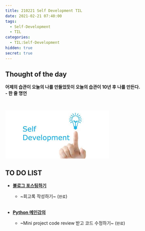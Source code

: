 ```yaml
---
title: 210221 Self Development TIL
date: 2021-02-21 07:40:00
tags:
  - Self-Development
  - TIL
categories:
  - TIL:Self-Development
hidden: true
secret: true
---
```


## **Thought of the day**

**어제의 습관이 오늘의 나를 만들었듯이 오늘의 습관이 10년 후 나를 만든다.**<br/> **- 한 줄 명언**

<br/>

![](/images/post_images/self_development_logo.jpg)

## **TO DO LIST**

- <ins>**블로그 포스팅하기**</ins>

  - ~회고록 작성하기~ (`완료`)

  <br/>

    <!-- more -->

- <ins>**Python 메인강의**</ins>

  - ~Mini project code review 받고 코드 수정하기~ (`완료`)

  <br/>
